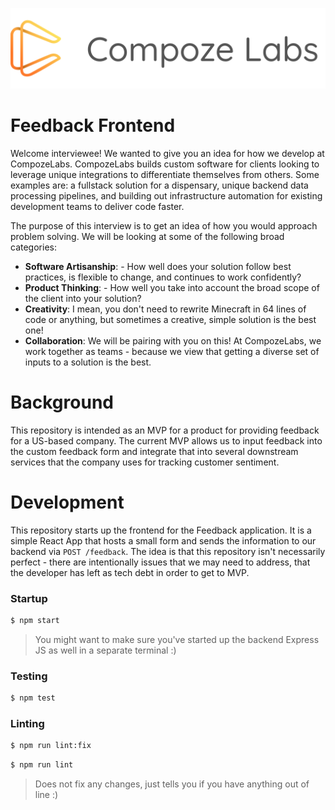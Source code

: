 ![CompozeLabs Logo](/docs/CompozeLabsLogo512.png)
# Feedback Frontend

Welcome interviewee! We wanted to give you an idea for how we develop at CompozeLabs. CompozeLabs builds custom software for clients looking to leverage unique integrations to differentiate themselves from others. Some examples are: a fullstack solution for a dispensary, unique backend data processing pipelines, and building out infrastructure automation for existing development teams to deliver code faster. 
 
The purpose of this interview is to get an idea of how you would approach problem solving. We will be looking at some of the following broad categories:
* **Software Artisanship**: - How well does your solution follow best practices, is flexible to change, and continues to work confidently?
* **Product Thinking**: - How well you take into account the broad scope of the client into your solution?
* **Creativity**: I mean, you don't need to rewrite Minecraft in 64 lines of code or anything, but sometimes a creative, simple solution is the best one!
* **Collaboration**: We will be pairing with you on this! At CompozeLabs, we work together as teams - because we view that getting a diverse set of inputs to a solution is the best.

# Background
This repository is intended as an MVP for a product for providing feedback for a US-based company. The current MVP allows us to input feedback into the custom feedback form and integrate that into several downstream services that the company uses for tracking customer sentiment. 

# Development
This repository starts up the frontend for the Feedback application. It is a simple React App that hosts a small form and sends the information to our backend via `POST /feedback`. The idea is that this repository isn't necessarily perfect - there are intentionally issues that we may need to address, that the developer has left as tech debt in order to get to MVP.

### Startup
```bash
$ npm start
```
> You might want to make sure you've started up the backend Express JS as well in a separate terminal :)

### Testing
```bash
$ npm test
```

### Linting
```bash
$ npm run lint:fix
```

```bash
$ npm run lint
```
> Does not fix any changes, just tells you if you have anything out of line :)
